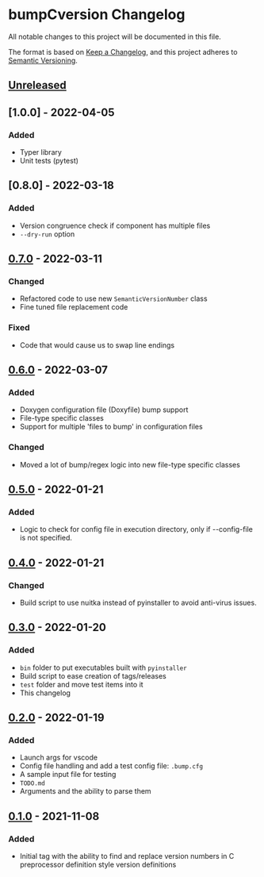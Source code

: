 # bumpCversion Changelog
All notable changes to this project will be documented in this file.

The format is based on [Keep a Changelog],
and this project adheres to [Semantic Versioning].

## [Unreleased]

## [1.0.0] - 2022-04-05
### Added
- Typer library
- Unit tests (pytest)

## [0.8.0] - 2022-03-18
### Added
- Version congruence check if component has multiple files
- `--dry-run` option

## [0.7.0] - 2022-03-11
### Changed
- Refactored code to use new `SemanticVersionNumber` class
- Fine tuned file replacement code

### Fixed
- Code that would cause us to swap line endings

## [0.6.0] - 2022-03-07
### Added
- Doxygen configuration file (Doxyfile) bump support
- File-type specific classes
- Support for multiple 'files to bump' in configuration files

### Changed
- Moved a lot of bump/regex logic into new file-type specific classes

## [0.5.0] - 2022-01-21
### Added
- Logic to check for config file in execution directory, only if --config-file is not specified.

## [0.4.0] - 2022-01-21
### Changed
- Build script to use nuitka instead of pyinstaller to avoid anti-virus issues.

## [0.3.0] - 2022-01-20
### Added
- `bin` folder to put executables built with `pyinstaller`
- Build script to ease creation of tags/releases
- `test` folder and move test items into it
- This changelog

## [0.2.0] - 2022-01-19
### Added
- Launch args for vscode
- Config file handling and add a test config file: `.bump.cfg`
- A sample input file for testing
- `TODO.md`
- Arguments and the ability to parse them

## [0.1.0] - 2021-11-08
### Added
- Initial tag with the ability to find and replace version numbers in C
  preprocessor definition style version definitions


[Unreleased]: https://github.com/coppolat1/bumpCversion/compare/v0.8.0...HEAD
[0.7.0]: https://github.com/coppolat1/bumpCversion/compare/v0.7.0...v0.8.0
[0.7.0]: https://github.com/coppolat1/bumpCversion/compare/v0.6.0...v0.7.0
[0.6.0]: https://github.com/coppolat1/bumpCversion/compare/v0.5.0...v0.6.0
[0.5.0]: https://github.com/coppolat1/bumpCversion/compare/v0.4.0...v0.5.0
[0.4.0]: https://github.com/coppolat1/bumpCversion/compare/v0.3.0...v0.4.0
[0.3.0]: https://github.com/coppolat1/bumpCversion/compare/v0.2.0...v0.3.0
[0.2.0]: https://github.com/coppolat1/bumpCversion/compare/v0.1.0...v0.2.0
[0.1.0]: https://github.com/coppolat1/bumpCversion/releases/tag/v0.1.0

[Keep a Changelog]: https://keepachangelog.com/en/1.0.0/
[Semantic Versioning]: https://semver.org/spec/v2.0.0.html

<!---
Keep a Changelog Sections

### Added      for new features.
### Changed    for changes in existing functionality.
### Deprecated for soon-to-be removed features.
### Removed    for now removed features.
### Fixed      for any bug fixes.
### Security   in case of vulnerabilities.
-->
